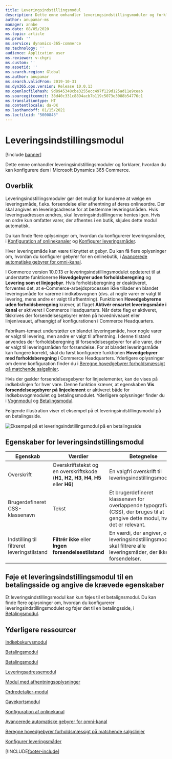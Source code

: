 ```yaml
---
title: Leveringsindstillingsmodul
description: Dette emne omhandler leveringsindstillingsmoduler og forklarer, hvordan du kan konfigurere dem i Microsoft Dynamics 365 Commerce.
author: anupamar-ms
manager: annbe
ms.date: 08/05/2020
ms.topic: article
ms.prod: ''
ms.service: dynamics-365-commerce
ms.technology: ''
audience: Application user
ms.reviewer: v-chgri
ms.custom: ''
ms.assetid: ''
ms.search.region: Global
ms.author: anupamar
ms.search.validFrom: 2019-10-31
ms.dyn365.ops.version: Release 10.0.13
ms.openlocfilehash: 9d8945348cbe3255ecc497f129d125ad11e9ceab
ms.sourcegitcommit: 38d40c331c8894acb7b119c5073e3088b54776c1
ms.translationtype: HT
ms.contentlocale: da-DK
ms.lasthandoff: 01/15/2021
ms.locfileid: "5000843"
---
```

# <a name="delivery-options-module"></a>Leveringsindstillingsmodul

[!include [banner](includes/banner.md)]

Dette emne omhandler leveringsindstillingsmoduler og forklarer, hvordan du kan konfigurere dem i Microsoft Dynamics 365 Commerce.

## <a name="overview"></a>Overblik

Leveringsindstillingsmoduler gør det muligt for kunderne at vælge en leveringsmåde, f.eks. forsendelse eller afhentning af deres onlineordre. Der skal angives en leveringsadresse for at bestemme leveringsmåden. Hvis leveringsadressen ændres, skal leveringsindstillingerne hentes igen. Hvis en ordre kun omfatter varer, der afhentes i en butik, skjules dette modul automatisk.

Du kan finde flere oplysninger om, hvordan du konfigurerer leveringsmåder, i [Konfiguration af onlinekanaler](channel-setup-online.md) og [Konfigurer leveringsmåder](https://docs.microsoft.com/dynamicsax-2012/appuser-itpro/set-up-modes-of-delivery).

Hver leveringsmåde kan være tilknyttet et gebyr. Du kan få flere oplysninger om, hvordan du konfigurer gebyrer for en onlinebutik, i [Avancerede automatiske gebyrer for omni-kanal](omni-auto-charges.md).

I Commerce version 10.0.13 er leveringsindstillingsmodulet opdateret til at understøtte funktionerne **Hovedgebyrer uden forholdsberegning** og **Levering som et linjegebyr**. Hvis forholdsberegning er deaktiveret, forventes det, at e-Commerce-arbejdsprocessen ikke tillader en blandet leveringsmåde for varerne i indkøbsvognen (dvs. at nogle varer er valgt til levering, mens andre er valgt til afhentning). Funktionen **Hovedgebyrerne uden forholdsberegning** kræver, at flaget **Aktivér ensartet leveringsmåde i kanal** er aktiveret i Commerce Headquarters. Når dette flag er aktiveret, tilskrives der forsendelsesgebyrer enten på hovedniveauet eller linjeniveauet, afhængigt af konfigurationen i Commerce Headquarters.

Fabrikam-temaet understøtter en blandet leveringsmåde, hvor nogle varer er valgt til levering, men andre er valgt til afhentning. I denne tilstand anvendes der forholdsberegning til forsendelsesgebyrer for alle varer, der er valgt til leveringsmåden for forsendelse. For at blandet leveringsmåde kan fungere korrekt, skal du først konfigurere funktionen **Hovedgebyrer med forholdsberegning** i Commerce Headquarters. Yderligere oplysninger om denne konfiguration finder du i [Beregne hovedgebyrer forholdsmæssigt på matchende salgslinjer](pro-rate-charges-matching-lines.md).

Hvis der gælder forsendelsesgebyrer for linjeelementer, kan de vises på indkøbslinjen for hver vare. Denne funktion kræver, at egenskaben **Vis forsendelsesgebyrer på linjeelement** er aktiveret både for indkøbsvognmodulet og betalingsmodulet. Yderligere oplysninger finder du i [Vognmodul](add-cart-module.md) og [Betalingsmodul](add-checkout-module.md).

Følgende illustration viser et eksempel på et leveringsindstillingsmodul på en betalingsside.

![Eksempel på et leveringsindstillingsmodul på en betalingsside](./media/ecommerce-deliveryoptions.PNG)

## <a name="delivery-options-module-properties"></a>Egenskaber for leveringsindstillingsmodul

| Egenskab | Værdier | Betegnelse |
|----------|--------|-------------|
| Overskrift | Overskriftstekst og en overskriftskode (**H1**, **H2**, **H3**, **H4**, **H5** eller **H6**) | En valgfri overskrift til leveringsindstillingsmodulet. |
| Brugerdefineret CSS-klassenavn | Tekst | Et brugerdefineret klassenavn for overlappende typografiark (CSS), der bruges til at gengive dette modul, hvis det er relevant. |
| Indstilling til filtreret leveringstilstand | **Filtrér ikke** eller **Ingen forsendelsestilstand** | En værdi, der angiver, om leveringsindstillingsmodulet skal filtrere alle leveringsmåder, der ikke er forsendelser. |

## <a name="add-a-delivery-options-module-to-a-checkout-page-and-set-the-required-properties"></a>Føje et leveringsindstillingsmodul til en betalingsside og angive de krævede egenskaber

Et leveringsindstillingsmodul kan kun føjes til et betalignsmodul. Du kan finde flere oplysninger om, hvordan du konfigurerer leveringsindstillingsmodulet og føjer det til en betalingsside, i [Betalingsmodul](add-checkout-module.md).

## <a name="additional-resources"></a>Yderligere ressourcer

[Indkøbskurvsmodul](add-cart-module.md)

[Betalingsmodul](add-checkout-module.md)

[Betalingsmodul](payment-module.md)

[Leveringsadressemodul](ship-address-module.md)

[Modul med afhentningsoplysninger](pickup-info-module.md)

[Ordredetaljer-modul](order-confirmation-module.md)

[Gavekortsmodul](add-giftcard.md)

[Konfiguration af onlinekanal](channel-setup-online.md)

[Avancerede automatiske gebyrer for omni-kanal](omni-auto-charges.md)

[Beregne hovedgebyrer forholdsmæssigt på matchende salgslinjer](pro-rate-charges-matching-lines.md)

[Konfigurer leveringsmåder](https://docs.microsoft.com/dynamicsax-2012/appuser-itpro/set-up-modes-of-delivery)


[!INCLUDE[footer-include](../includes/footer-banner.md)]